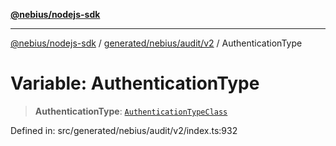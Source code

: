 [**@nebius/nodejs-sdk**](../../../../../README.md)

---

[@nebius/nodejs-sdk](../../../../../README.md) / [generated/nebius/audit/v2](../README.md) / AuthenticationType

# Variable: AuthenticationType

> **AuthenticationType**: [`AuthenticationTypeClass`](../type-aliases/AuthenticationTypeClass.md)

Defined in: src/generated/nebius/audit/v2/index.ts:932
